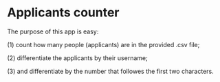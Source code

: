 # Applicants counter 

The purpose of this app is easy:

(1) count how many people (applicants) are in the provided .csv file;

(2) differentiate the applicants by their username;

(3) and differentiate by the number that followes the first two characters.